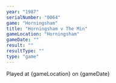 ```yaml
---
year: "1987"
serialNumber: "0064" 
game: "Horningsham"
title: "Horningsham v The Min"
gameLocation: "Horningsham"
gameDate: ""
result: ""
resultType: ""
type: "game"
---
```


Played at {gameLocation} on {gameDate} 